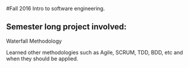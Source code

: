 #Fall 2016 Intro to software engineering.

Semester long project involved:
-----------
Waterfall Methodology



Learned other methodologies such as Agile, SCRUM, TDD, BDD, etc and when they should be applied.